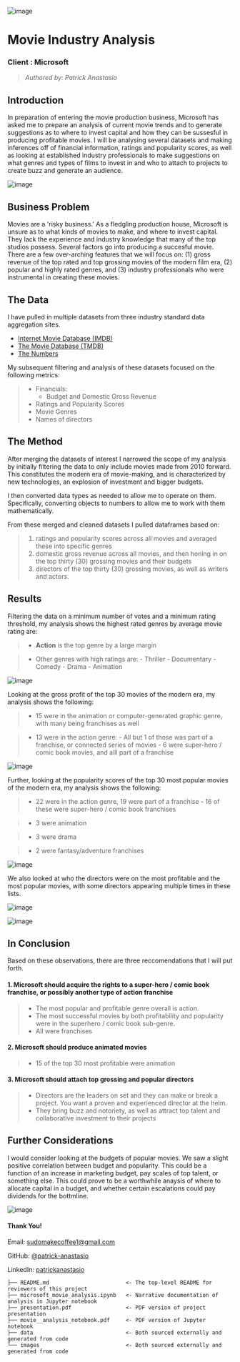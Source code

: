 ![image](./images/movie-business-consumer-demand.jpg)

# **Movie Industry Analysis**
### Client  :  Microsoft
> *Authored by: Patrick Anastasio*

## Introduction

In preparation of entering the movie production business, Microsoft has asked me to prepare an analysis of current movie trends and to generate suggestions as to where to invest capital and how they can be sussesful in producing profitable movies. I will be analysing several datasets and making inferences off of financial information, ratings and popularity scores, as well as looking at established industry professionals to make suggestions on what genres and types of films to invest in and who to attach to projects to create buzz and generate an audience.

![image](./images/risky2.jpg)

## Business Problem

Movies are a 'risky business.' As a fledgling production house, Microsoft is unsure as to what kinds of movies to make, and where to invest capital. They lack the experience and industry knowledge that many of the top studios possess. Several factors go into producing a succesful movie. There are a few over-arching features that we will focus on: (1) gross revenue of the top rated and top grossing movies of the modern film era, (2) popular and highly rated genres, and (3) industry professionals who were instrumental in creating these movies.

## The Data

I have pulled in multiple datasets from three industry standard data aggregation sites.
- [Internet Movie Database (IMDB)](https://www.imdb.com/)
- [The Movie Database (TMDB)](https://www.themoviedb.org/?language=en-US)
- [The Numbers](https://www.the-numbers.com/)

My subsequent filtering and analysis of these datasets focused on the following metrics:
> - Financials: 
>    - Budget and Domestic Gross Revenue
> - Ratings and Popularity Scores
> - Movie Genres
> - Names of directors

## The Method

After merging the datasets of interest I narrowed the scope of my analysis by initially filtering the data to only include movies made from 2010 forward. This constitutes the modern era of movie-making, and is characterized by new technologies, an explosion of investment and bigger budgets.

I then converted data types as needed to allow me to operate on them. Specifically, converting objects to numbers to allow me to work with them mathematically.

From these merged and cleaned datasets I pulled dataframes based on:
>1. ratings and popularity scores across all movies and averaged these into specific genres  
>2. domestic gross revenue across all movies, and then honing in on the top thirty (30) grossing movies and their budgets  
>3. directors of the top thirty (30) grossing movies, as well as writers and actors.

## Results
Filtering the data on a minimum number of votes and a minimum rating threshold, my analysis shows the highest rated genres by average movie rating are:
    
  > - **Action** is the top genre by a large margin 

  > - Other genres with high ratings are:
        - Thriller
        - Documentary
        - Comedy
        - Drama
        - Animation
        
![image](./images/genres_by_rating.png)

Looking at the gross profit of the top 30 movies of the modern era, my analysis shows the following:

   > - 15 were in the animation or computer-generated graphic genre, with many being franchises as well

   > - 13 were in the action genre:
        - All but 1 of those was part of a franchise, or connected series of movies
        - 6 were super-hero / comic book movies, and alll part of a franchise
        
![image](./images/profit.png)

Further, looking at the popularity scores of the top 30 most popular movies of the modern era, my analysis shows the following:

   > - 22 were in the action genre, 19 were part of a franchise
        - 16 of these were super-hero / comic book franchises
        
   > - 3 were animation

   > - 3 were drama

   > - 2 were fantasy/adventure franchises

![image](./images/popularity_score.png)

We also looked at who the directors were on the most profitable and the most popular movies, with some directors appearing multiple times in these lists.

![image](./images/top_profit_directors.png)

![image](./images/most_popular_directors.png)

## In Conclusion
Based on these observations, there are three reccomendations that I will put forth.

#### 1.  Microsoft should acquire the rights to a super-hero / comic book franchise, or possibly another type of action franchise
>- The most popular and profitable genre overall is action.  
>- The most successful movies by both profitability and popularity were in the superhero / comic book sub-genre.  
>- All were franchises

#### 2.  Microsoft should produce animated movies
>- 15 of the top 30 most profitable were animation

#### 3.  Microsoft should attach top grossing and popular directors
>- Directors are the leaders on set and they can make or break a project. You want a proven and experienced director at the helm.  
>- They bring buzz and notoriety, as well as attract top talent and collaborative investment to their projects

## Further Considerations

I would consider looking at the budgets of popular movies. We saw a slight positive correlation between budget and popularity. This could be a function of an increase in marketing budget, pay scales of top talent, or something else. This could prove to be a worthwhile anaysis of where to allocate capital in a budget, and whether certain escalations could pay dividends for the bottmline.

![image](./images/popularity_vs_budget.png)


#### Thank You!

Email: sudomakecoffee1@gmail.com  

GitHub: [@patrick-anastasio](https://github.com/patrick-anastasio)

LinkedIn: [patrickanastasio](linkedin.com/in/patrickanastasio/)


```
├── README.md                        <- The top-level README for reviewers of this project
├── microsoft_movie_analysis.ipynb   <- Narrative documentation of analysis in Jupyter notebook
├── presentation.pdf                 <- PDF version of project presentation
├── movie__analysis_notebook.pdf     <- PDF version of Jupyter notebook
├── data                             <- Both sourced externally and generated from code
└── images                           <- Both sourced externally and generated from code
```